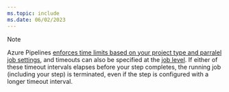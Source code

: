 ```yaml
---
ms.topic: include
ms.date: 06/02/2023
---
```


> [!NOTE]
> Azure Pipelines [enforces time limits based on your project type and parralel job settings](/azure/devops/pipelines/licensing/concurrent-jobs#how-much-do-parallel-jobs-cost), and timeouts can also be specified at the [job level](../jobs-job.md). If either of these timeout intervals elapses before your step completes, the running job (including your step) is terminated, even if the step is configured with a longer timeout interval.

